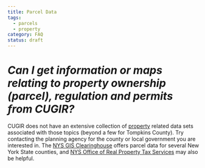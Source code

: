 ```yaml
--- 
title: Parcel Data 
tags: 
  - parcels
  - property
category: FAQ
status: draft 
---
```


# *Can I get information or maps relating to property ownership (parcel), regulation and permits from CUGIR?* #
CUGIR does not have an extensive collection of [property](http://cugir-dev.library.cornell.edu/catalog?f%5Bcugir_category_sm%5D%5B%5D=property) related data sets associated with those topics (beyond a few for Tompkins County). Try contacting the planning agency for the county or local government you are interested in. The [NYS GIS Clearinghouse](https://gis.ny.gov/) offers parcel data for several New York State counties, and [NYS Office of Real Property Tax Services](https://www.tax.ny.gov/about/orpts/albany.htm) may also be helpful.  
